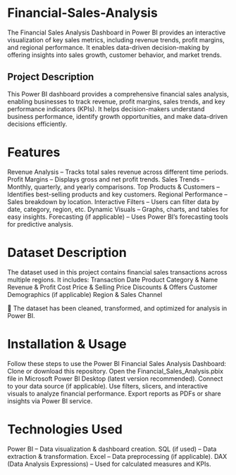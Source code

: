 # Financial-Sales-Analysis
The Financial Sales Analysis Dashboard in Power BI provides an interactive visualization of key sales metrics, including revenue trends, profit margins, and regional performance. It enables data-driven decision-making by offering insights into sales growth, customer behavior, and market trends.

## Project Description

This Power BI dashboard provides a comprehensive financial sales analysis, enabling businesses to track revenue, profit margins, sales trends, and key performance indicators (KPIs). It helps decision-makers understand business performance, identify growth opportunities, and make data-driven decisions efficiently.

# Features

Revenue Analysis – Tracks total sales revenue across different time periods.
Profit Margins – Displays gross and net profit trends.
Sales Trends – Monthly, quarterly, and yearly comparisons.
Top Products & Customers – Identifies best-selling products and key customers.
Regional Performance – Sales breakdown by location.
Interactive Filters – Users can filter data by date, category, region, etc.
Dynamic Visuals – Graphs, charts, and tables for easy insights.
Forecasting (if applicable) – Uses Power BI’s forecasting tools for predictive analysis.

# Dataset Description

The dataset used in this project contains financial sales transactions across multiple regions. It includes:
Transaction Date
Product Category & Name
Revenue & Profit
Cost Price & Selling Price
Discounts & Offers
Customer Demographics (if applicable)
Region & Sales Channel

📌 The dataset has been cleaned, transformed, and optimized for analysis in Power BI.

# Installation & Usage

Follow these steps to use the Power BI Financial Sales Analysis Dashboard:
Clone or download this repository.
Open the Financial_Sales_Analysis.pbix file in Microsoft Power BI Desktop (latest version recommended).
Connect to your data source (if applicable).
Use filters, slicers, and interactive visuals to analyze financial performance.
Export reports as PDFs or share insights via Power BI service.



# Technologies Used

Power BI – Data visualization & dashboard creation.
SQL (if used) – Data extraction & transformation.
Excel – Data preprocessing (if applicable).
DAX (Data Analysis Expressions) – Used for calculated measures and KPIs.

